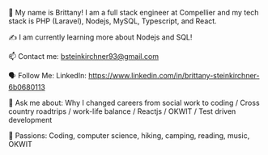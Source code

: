 🤝 My name is Brittany! I am a full stack engineer at Compellier and my tech stack is PHP (Laravel), Nodejs, MySQL, Typescript, and React. 

✍️ I am currently learning more about Nodejs and SQL!

📫 Contact me: bsteinkirchner93@gmail.com

🗣 Follow Me: LinkedIn: https://www.linkedin.com/in/brittany-steinkirchner-6b0680113

💬 Ask me about: Why I changed careers from social work to coding / Cross country roadtrips / work-life balance / Reactjs / OKWIT / Test driven development

💓 Passions: Coding, computer science, hiking, camping, reading, music, OKWIT
